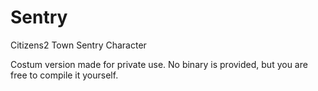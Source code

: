 # Sentry
Citizens2 Town Sentry Character

Costum version made for private use. No binary is provided, but you are free to compile it yourself.
